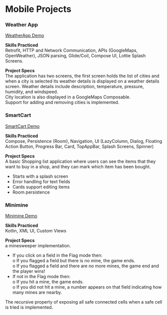 # Mobile Projects  

### Weather App
[WeatherApp Demo](https://github.com/sike25/mobile_projects/assets/97693483/6ba2c46e-7269-4fac-93da-04345279e04d)  

**Skills Practiced**   
Retrofit, HTTP and Network Communication, APIs (GoogleMaps, OpenWeather), JSON parsing, Glide/Coil, Compose UI, Lottie Splash Screens.  

**Project Specs**  
The application has two screens, the first screen holds the list of cities and when a city is
selected its weather details is displayed on a weather details screen. 
Weather details include description, temperature, pressure, humidity, and windspeed.   
City location is also displayed in a GoogleMaps Composable.   
Support for adding and removing cities is implemented.    


### SmartCart
[SmartCart Demo](https://github.com/sike25/mobile_projects/assets/97693483/40cc01ba-7570-478f-8243-fad3441acbe4)

**Skills Practiced**  
Compose, Persistence (Room), Navigation, UI (LazyColumn, Dialog, Floating Action Button, Progress Bar, Card, TopAppBar, Splash Screens, Spinner)  

**Project Specs**  
A basic Shopping list application where users can see the items that they 
want to buy in a shop, and they can mark which item has been bought.   
* Starts with a splash screen  
* Error handling for text fields  
* Cards support editing items  
* Room persistence    


### Minimine
[Minimine Demo](https://github.com/sike25/mobile_projects/assets/97693483/75e32b92-9df7-4398-a2e0-d76bfb3538b6)

**Skills Practiced**   
Kotlin, XML UI, Custom Views  

**Project Specs**  
a minesweeper implementation.  
- If you click on a field in the Flag mode then:    
  o If you flagged a field but there is no mine, the game ends.      
  o If you flagged a field and there are no more mines, the game end and the player wins!   
- If not in the Flag mode then:    
  o If you hit a mine, the game ends.      
  o If you did not hit a mine, a number appears on that field indicating how many mines are nearby.     

The recursive property of exposing all safe connected cells when a safe cell is tried is implemented.  




